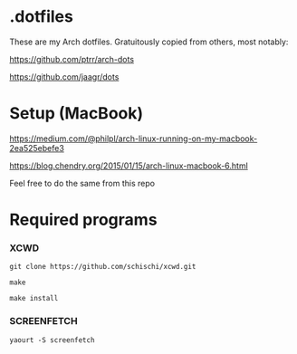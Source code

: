 # .dotfiles

These are my Arch dotfiles. Gratuitously copied from others, most notably:

https://github.com/ptrr/arch-dots

https://github.com/jaagr/dots


# Setup (MacBook)

https://medium.com/@philpl/arch-linux-running-on-my-macbook-2ea525ebefe3

https://blog.chendry.org/2015/01/15/arch-linux-macbook-6.html


Feel free to do the same from this repo


# Required programs

### XCWD

`git clone https://github.com/schischi/xcwd.git`

`make`

`make install`

### SCREENFETCH

`yaourt -S screenfetch`
